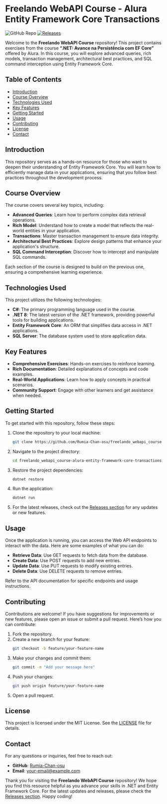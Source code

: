 # Freelando WebAPI Course - Alura Entity Framework Core Transactions

![GitHub Repo](https://img.shields.io/badge/GitHub-Repo-blue?style=flat&logo=github) [![Releases](https://img.shields.io/badge/Releases-latest-orange)](https://github.com/Rumia-Chan-osu/freelando_webapi_course-alura-entity-framework-core-transactions_part-12_dotnet-8_csharp-12/releases)

Welcome to the **Freelando WebAPI Course** repository! This project contains exercises from the course **“.NET: Avance na Persistência com EF Core”** offered by Alura. In this course, you will explore advanced queries, rich models, transaction management, architectural best practices, and SQL command interception using Entity Framework Core.

## Table of Contents

- [Introduction](#introduction)
- [Course Overview](#course-overview)
- [Technologies Used](#technologies-used)
- [Key Features](#key-features)
- [Getting Started](#getting-started)
- [Usage](#usage)
- [Contributing](#contributing)
- [License](#license)
- [Contact](#contact)

## Introduction

This repository serves as a hands-on resource for those who want to deepen their understanding of Entity Framework Core. You will learn how to efficiently manage data in your applications, ensuring that you follow best practices throughout the development process.

## Course Overview

The course covers several key topics, including:

- **Advanced Queries**: Learn how to perform complex data retrieval operations.
- **Rich Model**: Understand how to create a model that reflects the real-world entities in your application.
- **Transactions**: Master transaction management to ensure data integrity.
- **Architectural Best Practices**: Explore design patterns that enhance your application's structure.
- **SQL Command Interception**: Discover how to intercept and manipulate SQL commands.

Each section of the course is designed to build on the previous one, ensuring a comprehensive learning experience.

## Technologies Used

This project utilizes the following technologies:

- **C#**: The primary programming language used in the course.
- **.NET 8**: The latest version of the .NET framework, providing powerful tools for building applications.
- **Entity Framework Core**: An ORM that simplifies data access in .NET applications.
- **SQL Server**: The database system used to store application data.

## Key Features

- **Comprehensive Exercises**: Hands-on exercises to reinforce learning.
- **Rich Documentation**: Detailed explanations of concepts and code examples.
- **Real-World Applications**: Learn how to apply concepts in practical scenarios.
- **Community Support**: Engage with other learners and get assistance when needed.

## Getting Started

To get started with this repository, follow these steps:

1. Clone the repository to your local machine:
   ```bash
   git clone https://github.com/Rumia-Chan-osu/freelando_webapi_course-alura-entity-framework-core-transactions_part-12_dotnet-8_csharp-12.git
   ```

2. Navigate to the project directory:
   ```bash
   cd freelando_webapi_course-alura-entity-framework-core-transactions_part-12_dotnet-8_csharp-12
   ```

3. Restore the project dependencies:
   ```bash
   dotnet restore
   ```

4. Run the application:
   ```bash
   dotnet run
   ```

5. For the latest releases, check out the [Releases section](https://github.com/Rumia-Chan-osu/freelando_webapi_course-alura-entity-framework-core-transactions_part-12_dotnet-8_csharp-12/releases) for any updates or new features.

## Usage

Once the application is running, you can access the Web API endpoints to interact with the data. Here are some examples of what you can do:

- **Retrieve Data**: Use GET requests to fetch data from the database.
- **Create Data**: Use POST requests to add new entries.
- **Update Data**: Use PUT requests to modify existing entries.
- **Delete Data**: Use DELETE requests to remove entries.

Refer to the API documentation for specific endpoints and usage instructions.

## Contributing

Contributions are welcome! If you have suggestions for improvements or new features, please open an issue or submit a pull request. Here’s how you can contribute:

1. Fork the repository.
2. Create a new branch for your feature:
   ```bash
   git checkout -b feature/your-feature-name
   ```
3. Make your changes and commit them:
   ```bash
   git commit -m "Add your message here"
   ```
4. Push your changes:
   ```bash
   git push origin feature/your-feature-name
   ```
5. Open a pull request.

## License

This project is licensed under the MIT License. See the [LICENSE](LICENSE) file for details.

## Contact

For any questions or inquiries, feel free to reach out:

- **GitHub**: [Rumia-Chan-osu](https://github.com/Rumia-Chan-osu)
- **Email**: your-email@example.com

Thank you for visiting the **Freelando WebAPI Course** repository! We hope you find this resource helpful as you advance your skills in .NET and Entity Framework Core. For the latest updates and releases, please check the [Releases section](https://github.com/Rumia-Chan-osu/freelando_webapi_course-alura-entity-framework-core-transactions_part-12_dotnet-8_csharp-12/releases). Happy coding!